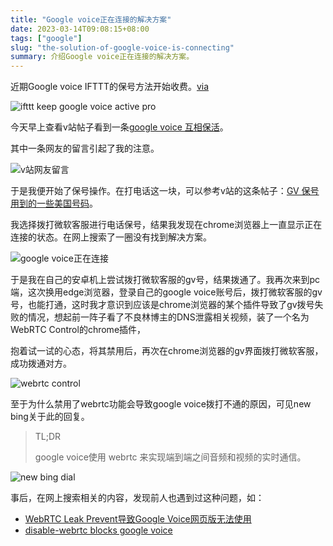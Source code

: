 ```yaml
---
title: "Google voice正在连接的解决方案"
date: 2023-03-14T09:08:15+08:00
tags: ["google"]
slug: "the-solution-of-google-voice-is-connecting"
summary: 介绍Google voice正在连接的解决方案。
---
```


近期Google voice IFTTT的保号方法开始收费。[via](https://www.zaihua.net/512.html)

![ifttt keep google voice active pro](https://vip2.loli.net/2023/03/14/pajIDBne3y6bkcC.webp)

今天早上查看v站帖子看到一条[google voice 互相保活](https://www.v2ex.com/t/923496)。

其中一条网友的留言引起了我的注意。

![v站网友留言](https://vip2.loli.net/2023/03/14/nBwui7VExPh2dGL.webp)

于是我便开始了保号操作。在打电话这一块，可以参考v站的这条帖子：[GV 保号用到的一些美国号码](https://www.v2ex.com/t/655153)。

我选择拨打微软客服进行电话保号，结果我发现在chrome浏览器上一直显示正在连接的状态。在网上搜索了一圈没有找到解决方案。

![google voice正在连接](https://vip2.loli.net/2023/03/14/E7TULc9Aqrvf8mh.webp)

于是我在自己的安卓机上尝试拨打微软客服的gv号，结果拨通了。我再次来到pc端，这次换用edge浏览器，登录自己的google voice账号后，拨打微软客服的gv号，也能打通，这时我才意识到应该是chrome浏览器的某个插件导致了gv拨号失败的情况，想起前一阵子看了不良林博主的DNS泄露相关视频，装了一个名为WebRTC Control的chrome插件，

抱着试一试的心态，将其禁用后，再次在chrome浏览器的gv界面拨打微软客服，成功拨通对方。

![webrtc control](https://vip2.loli.net/2023/03/14/NuxOakBWCUIs8DY.webp)

至于为什么禁用了webrtc功能会导致google voice拨打不通的原因，可见new bing关于此的回复。

> TL;DR
>
> google voice使用 webrtc 来实现端到端之间音频和视频的实时通信。

![new bing dial](https://vip2.loli.net/2023/03/14/gW7NhpxZEQ6VdLt.webp)

事后，在网上搜索相关的内容，发现前人也遇到过这种问题，如：

- [WebRTC Leak Prevent导致Google Voice网页版无法使用](https://www.52yahuan.com/google-voice.html)
- [disable-webrtc blocks google voice](https://github.com/ChrisAntaki/disable-webrtc-firefox/issues/27)
